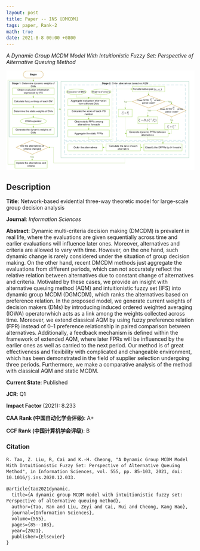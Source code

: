```yaml
---
layout: post
title: Paper -- INS [DMCDM]
tags: paper, Rank-2
math: true
date: 2021-8-8 00:00 +0800
---
```

*A Dynamic Group MCDM Model With Intuitionistic Fuzzy Set: Perspective of Alternative Queuing Method*

![GA](https://github.com/Samlzy/pics/raw/Samlzy-patch-1/LiuCai01.png)


## Description

**Title**: Network-based evidential three-way theoretic model for large-scale group decision analysis

**Journal**: *Information Sciences*

**Abstract**: Dynamic multi-criteria decision making (DMCDM) is prevalent in real life, where the evaluations are given sequentially across time and earlier evaluations will influence later ones. Moreover, alternatives and criteria are allowed to vary with time. However, on the one hand, such dynamic change is rarely considered under the situation of group decision making. On the other hand, recent DMCDM methods just aggregate the evaluations from different periods, which can not accurately reflect the relative relation between alternatives due to constant change of alternatives and criteria. Motivated by these cases, we provide an insight with alternative queuing method (AQM) and intuitionistic fuzzy set (IFS) into dynamic group MCDM (DGMCDM), which ranks the alternatives based on preference relation. In the proposed model, we generate current weights of decision makers (DMs) by introducing induced ordered weighted averaging (IOWA) operatorwhich acts as a link among the weights collected across time. Moreover, we extend classical AQM by using fuzzy preference relation (FPR) instead of 0–1 preference relationship in paired comparison between alternatives. Additionally, a feedback mechanism is defined within the framework of extended AQM, where later FPRs will be influenced by the earlier ones as well as carried to the next period. Our method is of great effectiveness and flexibility with complicated and changeable environment, which has been demonstrated in the field of supplier selection undergoing three periods. Furthermore, we make a comparative analysis of the method with classical AQM and static MCDM.

**Current State**: Published

**JCR**: Q1

**Impact Factor** (2021): 8.233

**CAA Rank (中国自动化学会评级)**: A+

**CCF Rank (中国计算机学会评级)**: B


### Citation

```
R. Tao, Z. Liu, R, Cai and K.-H. Cheong, "A Dynamic Group MCDM Model With Intuitionistic Fuzzy Set: Perspective of Alternative Queuing Method", in Information Sciences, vol. 555, pp. 85-103, 2021, doi: 10.1016/j.ins.2020.12.033.
```

```
@article{tao2021dynamic,
  title={A dynamic group MCDM model with intuitionistic fuzzy set: Perspective of alternative queuing method},
  author={Tao, Ran and Liu, Zeyi and Cai, Rui and Cheong, Kang Hao},
  journal={Information Sciences},
  volume={555},
  pages={85--103},
  year={2021},
  publisher={Elsevier}
}
```
